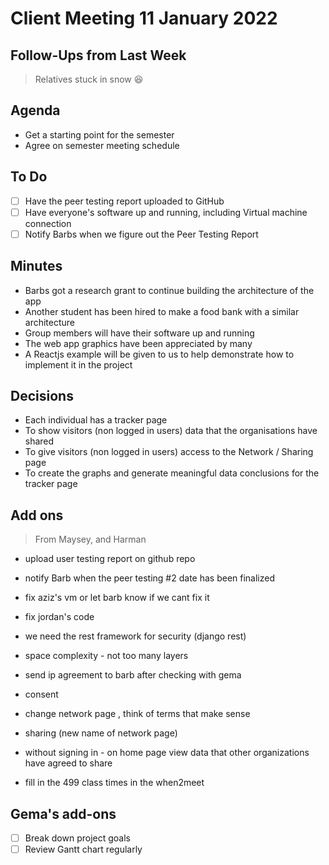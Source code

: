 # Client Meeting 11 January 2022

## Follow-Ups from Last Week

> Relatives stuck in snow 😆

## Agenda

- Get a starting point for the semester
- Agree on semester meeting schedule

## To Do

- [ ] Have the peer testing report uploaded to GitHub
- [ ] Have everyone's software up and running, including Virtual machine connection
- [ ] Notify Barbs when we figure out the Peer Testing Report

## Minutes

- Barbs got a research grant to continue building the architecture of the app
- Another student has been hired to make a food bank with a similar architecture
- Group members will have their software up and running
- The web app graphics have been appreciated by many
- A Reactjs example will be given to us to help demonstrate how to implement it in the project

## Decisions

- Each individual has a tracker page
- To show visitors (non logged in users) data that the organisations have shared
- To give visitors (non logged in users) access to the Network / Sharing page
- To create the graphs and generate meaningful data conclusions for the tracker page

## Add ons

> From Maysey, and Harman

- upload user testing report on github repo

- notify Barb when the peer testing #2 date has been finalized

- fix aziz's vm or let barb know if we cant fix it
- fix jordan's code
- we need the rest framework for security (django rest)
- space complexity - not too many layers
- send ip agreement to barb after checking with gema
- consent
- change network page , think of terms that make sense
- sharing (new name of network page)
- without signing in - on home page view data that other organizations have agreed to share

- fill in the 499 class times in the when2meet

## Gema's add-ons

- [ ] Break down project goals
- [ ] Review Gantt chart regularly
